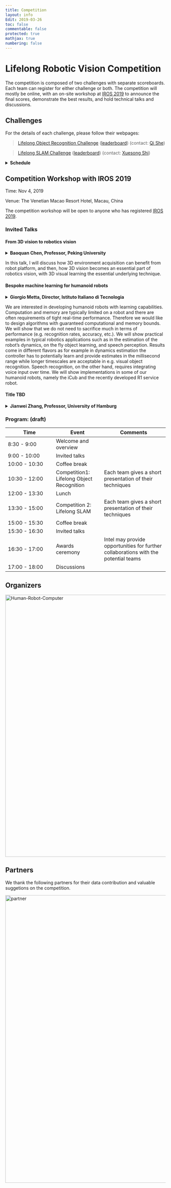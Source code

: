 ```yaml
---
title: Competition
layout: info
Edit: 2019-03-26
toc: false
commentable: false
protected: true
mathjax: true
numbering: false
---
```


# Lifelong Robotic Vision Competition

The competition is composed of two challenges with separate scoreboards. Each team can register for either challenge or both. The competition will mostly be online, with an on-site workshop at [IROS 2019](https://www.iros2019.org/) to announce the final scores, demonstrate the best results, and hold technical talks and discussions.

## Challenges

For the details of each challenge, please follow their webpages:

> [Lifelong Object Recognition Challenge]({{site.url}}{{site.baseurl}}/competition/Object-Recognition.html) ([leaderboard](https://codalab.lri.fr/competitions/581#results)) (contact: [Qi She](mailto:qi.she@intel.com))

> [Lifelong SLAM Challenge]({{site.url}}{{site.baseurl}}/competition/SLAM.html) ([leaderboard](https://competitions.codalab.org/competitions/21505#results)) (contact: [Xuesong Shi](mailto:xuesong.shi@intel.com))

<details><summary><b>Schedule</b></summary>
<p>

*Dataset Release - July, 2019*
- Register for the competition first.
- Download the dataset.
- Develop your algorithm, evaluate it with the dataset and improve it.
- Benchmarking metrics will be announced.

*First Round - July to Sept, 2019*
- Download competition datasets, software tools, and upload the model/results before the deadline.
- Highest-scored teams will be invited to the final round and to the workshop.

*Final Round - Oct, 2019*
- A new set of data will be used for the final round.
- The algorithms from each team shall be uploaded to our benchmarking server and run in a controlled environment.

*Workshop - Nov 4, 2019*
- Each team shall deliver a presentation about their techniques, which will be scored by a technical committee and considered in the final ranking.
- Final ranks (final round scores & presentation scores) will be announced.
- Results will be visualized for the audience.

</p>
</details>

## Competition Workshop with IROS 2019

Time: Nov 4, 2019

Venue: The Venetian Macao Resort Hotel, Macau, China

The competition workshop will be open to anyone who has registered [IROS 2019](https://iros2019.org/registration).

### Invited Talks

#### From 3D vision to robotics vision

<details><summary><b>Baoquan Chen, Professor, Peking University</b></summary>
<p>
Baoquan Chen is an Endowed Professor of Peking University, where he is the Executive Director of the Center on Frontiers of Computing Studies. His research interests generally lie in computer graphics, visualization, and human-computer interaction. He has published more than 100 papers in international journals and conferences, including 30+ papers in ACM SIGGRAPH (TOG). Chen received an MS in Electronic Engineering from Tsinghua University, Beijing (1994), and a second MS (1997) and then PhD (1999) in Computer Science from the State University of New York at Stony Brook. Chen is the recipient of 2002 Microsoft Innovation Excellence Program, 2003 U.S. NSF CAREER award, 2004 University of Minnesota McKnight Land-Grant Professorship, 2005 IEEE Visualization Best Paper Award, and 2014 Chinagraph Outstanding Achievement Award. Chen serves on the editorial board of ACM Transaction on Graphics, and served as associate editor of IEEE Transaction on Visualization and Computer Graphics, and conference chair of both IEEE Visualization 2005 and SIGGRAPH Asia 2014. Personal web: <a href="https://cfcs.pku.edu.cn/baoquan">cfcs.pku.edu.cn/baoquan</a>
</p>
</details>

In this talk, I will discuss how 3D environment acquisition can benefit from robot platform, and then, how 3D vision becomes an essential part of robotics vision, with 3D visual learning the essential underlying technique.

#### Bespoke machine learning for humanoid robots
<details><summary><b>Giorgio Metta, Director, Istituto Italiano di Tecnologia</b></summary>
<p>
Giorgio Metta is the Scientific Director of the Istituto Italiano di Tecnologia (IIT) where he coordinated the iCub Project. He holds a MSc cum laude (1994) and PhD (2000) in electronic engineering both from the University of Genoa. From 2001 to 2002 he was postdoctoral associate at the MIT AI-Lab. He was previously with the University of Genoa and since 2012 Professor of Cognitive Robotics at the University of Plymouth (UK). He is member of the board of directors of euRobotics aisbl, the European reference organization for robotics research. Giorgio Metta research activities are in the fields of biologically motivated and humanoid robotics and, in particular, in developing humanoid robots that can adapt and learn from experience. Giorgio Metta is author of more than 250 scientific publications. He has been working as principal investigator and research scientist in about a dozen international as well as national funded projects.
</p>
</details>

We are interested in developing humanoid robots with learning capabilities. Computation and memory  are typically limited on a robot and there are often requirements of tight real-time performance. Therefore we would like to design algorithms with guaranteed computational and memory bounds. We will show that we do not need to sacrifice much in terms of performance (e.g. recognition rates, accuracy, etc.). We will show practical examples in typical robotics applications such as in the estimation of the robot’s dynamics, on the fly object learning, and speech perception. Results come in different flavors as for example in dynamics estimation the controller has to potentially learn and provide estimates in the millisecond range while longer timescales are acceptable in e.g. visual object recognition. Speech recognition, on the other hand, requires integrating voice input over time. We will show implementations in some of our humanoid robots, namely the iCub and the recently developed R1 service robot.

#### Title TBD
<details><summary><b>Jianwei Zhang, Professor, University of Hamburg</b></summary>
<p>
</p>
</details>


### Program: (draft)
<style>
table th:first-of-type {
    width: 30%;
}

table th:nth-of-type(2) {
    width: 30%;
}
</style>

| Time          | Event  | Comments |
|-------------- | ------ | -------- |
| 8:30 - 9:00   | Welcome and overview |  |
| 9:00 - 10:00  | Invited talks |  |
| 10:00 - 10:30 | Coffee break  |  |
| 10:30 - 12:00 | Competition1: Lifelong Object Recognition | Each team gives a short presentation of their techniques |
| 12:00 - 13:30 | Lunch         |  |
| 13:30 - 15:00 | Competition 2: Lifelong SLAM | Each team gives a short presentation of their techniques |
| 15:00 - 15:30 | Coffee break  |  |
| 15:30 - 16:30 | Invited talks |  |
| 16:30 - 17:00 | Awards ceremony | Intel may provide opportunities for further collaborations with the potential teams |
| 17:00 - 18:00 | Discussions   |  |

## Organizers
<img src="https://lifelong-robotic-vision.github.io/about/organizer.png" alt="Human-Robot-Computer" width="820">

## Partners
We thank the following partners for their data contribution and valuable suggetions on the competition.

<img src="https://lifelong-robotic-vision.github.io/about/partner.png" alt="partner" width="900">


